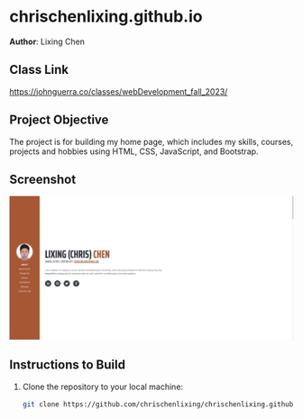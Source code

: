 # chrischenlixing.github.io

**Author**: Lixing Chen

## Class Link

https://johnguerra.co/classes/webDevelopment_fall_2023/

## Project Objective

The project is for building my home page, which includes my skills, courses, projects and hobbies using HTML, CSS, JavaScript, and Bootstrap.

## Screenshot


![Homepage Screenshot](assets/img/homepageshot.jpg)

## Instructions to Build

1. Clone the repository to your local machine:

   ```bash
   git clone https://github.com/chrischenlixing/chrischenlixing.github.io.git